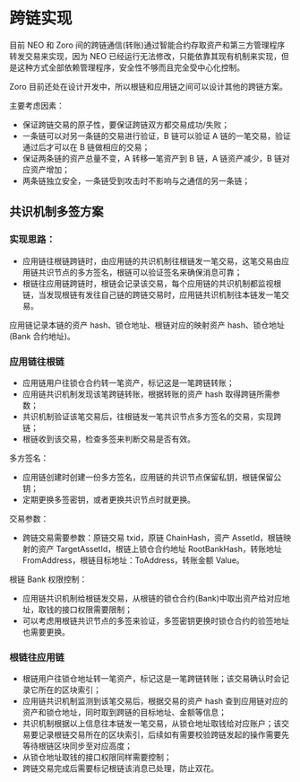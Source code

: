 # 跨链实现
目前 NEO 和 Zoro 间的跨链通信(转账)通过智能合约存取资产和第三方管理程序转发交易来实现，因为 NEO 已经运行无法修改，只能依靠其现有机制来实现，但是这种方式全部依赖管理程序，安全性不够而且完全受中心化控制。

Zoro 目前还处在设计开发中，所以根链和应用链之间可以设计其他的跨链方案。

主要考虑因素：
* 保证跨链交易的原子性，要保证跨链双方都交易成功/失败；
* 一条链可以对另一条链的交易进行验证，B 链可以验证 A 链的一笔交易，验证通过后才可以在 B 链做相应的交易；
* 保证两条链的资产总量不变，A 转移一笔资产到 B 链，A 链资产减少，B 链对应资产增加；
* 两条链独立安全，一条链受到攻击时不影响与之通信的另一条链；


## 共识机制多签方案

### 实现思路：

* 应用链往根链跨链时，由应用链的共识机制往根链发一笔交易，这笔交易由应用链共识节点的多方签名，根链可以验证签名来确保消息可靠；
* 根链往应用链跨链时，根链会记录该交易，每个应用链的共识机制都监视根链，当发现根链有发往自己链的跨链交易时，应用链共识机制往本链发一笔交易。

应用链记录本链的资产 hash、锁仓地址、根链对应的映射资产 hash、锁仓地址(Bank 合约地址)。

### 应用链往根链

* 应用链用户往锁仓合约转一笔资产，标记这是一笔跨链转账；
* 应用链共识机制发现该笔跨链转账，根据转账的资产 hash 取得跨链所需参数；
* 共识机制验证该笔交易后，往根链发一笔共识节点多方签名的交易，实现跨链；
* 根链收到该交易，检查多签来判断交易是否有效。

多方签名：

* 应用链创建时创建一份多方签名，应用链的共识节点保留私钥，根链保留公钥；
* 定期更换多签密钥，或者更换共识节点时就更换。

交易参数：

* 跨链交易需要参数：原链交易 txid，原链 ChainHash，资产 AssetId，根链映射的资产 TargetAssetId，根链上锁仓合约地址 RootBankHash，转账地址 FromAddress，根链目标地址：ToAddress，转账金额 Value。

根链 Bank 权限控制：

* 应用链共识机制给根链发交易，从根链的锁仓合约(Bank)中取出资产给对应地址，取钱的接口权限需要限制；
* 可以考虑用根链共识节点的多签来验证，多签密钥更换时锁仓合约的验签地址也需要更换。

### 根链往应用链

* 根链用户往锁仓地址转一笔资产，标记这是一笔跨链转账；该交易确认时会记录它所在的区块索引；
* 应用链共识机制监测到该笔交易后，根据交易的资产 hash 查到应用链对应的资产和锁仓地址，同时取到跨链的目标地址、金额等信息；
* 共识机制根据以上信息往本链发一笔交易，从锁仓地址取钱给对应账户；该交易要记录根链交易所在的区块索引，后续如有需要校验跨链发起的操作需要先等待根链区块同步至对应高度；
* 从锁仓地址取钱的接口权限同样需要控制；
* 跨链交易完成后需要标记根链该消息已处理，防止双花。